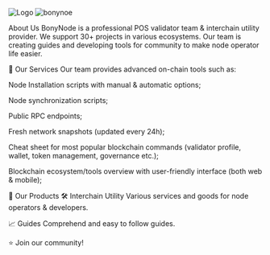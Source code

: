![Logo](https://github.com/BonyNode/.github/assets/43602026/9673a0f6-3145-41f3-8874-af279b012e1f)
![bonynoe](https://github.com/BonyNode/.github/assets/43602026/f3e8bd53-1695-413f-abbc-4b8101212c0c)



 About Us
BonyNode is a professional POS validator team & interchain utility provider. We support 30+ projects in various ecosystems. Our team is creating guides and developing tools for community to make node operator life easier.

     
💫 Our Services
Our team provides advanced on-chain tools such as:

Node Installation scripts with manual & automatic options;

Node synchronization scripts;

Public RPC endpoints;

Fresh network snapshots (updated every 24h);

Cheat sheet for most popular blockchain commands (validator profile, wallet, token management, governance etc.);

Blockchain ecosystem/tools overview with user-friendly interface (both web & mobile);

💎 Our Products
🛠️ Interchain Utility
Various services and goods for node operators & developers.

📈 Guides
Comprehend and easy to follow guides.

⭐ Join our community!
